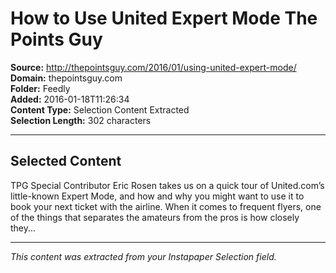# How to Use United Expert Mode The Points Guy

**Source:** http://thepointsguy.com/2016/01/using-united-expert-mode/  
**Domain:** thepointsguy.com  
**Folder:** Feedly  
**Added:** 2016-01-18T11:26:34  
**Content Type:** Selection Content Extracted  
**Selection Length:** 302 characters  


---

## Selected Content

TPG Special Contributor Eric Rosen takes us on a quick tour of United.com’s little-known Expert Mode, and how and why you might want to use it to book your next ticket with the airline. When it comes to frequent flyers, one of the things that separates the amateurs from the pros is how closely they...

---

*This content was extracted from your Instapaper Selection field.*